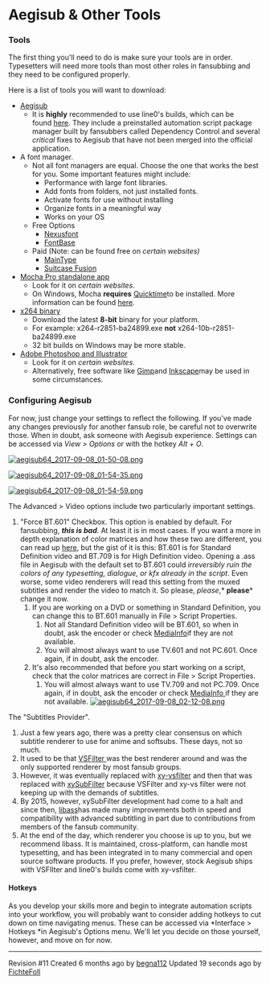 # Aegisub & Other Tools

### Tools

The first thing you'll need to do is make sure your tools are in order.
Typesetters will need more tools than most other roles in fansubbing and
they need to be configured properly. 

Here is a list of tools you will want to download:

  - [Aegisub](http://www.aegisub.org)
      - It is **highly** recommended to use line0's builds, which can be
        found [here](https://files.line0.eu/builds/Aegisub/). They
        include a preinstalled automation script package manager built
        by fansubbers called Dependency Control and several *critical*
        fixes to Aegisub that have not been merged into the official
        application.
  - A font manager. 
      - Not all font managers are equal. Choose the one that works the
        best for you. Some important features might include:
          - Performance with large font libraries.
          - Add fonts from folders, not just installed fonts.
          - Activate fonts for use without installing
          - Organize fonts in a meaningful way
          - Works on your OS
      - Free Options
          - [Nexusfont](http://www.xiles.net)
          - [FontBase](http://fontba.se)
      - Paid (Note: can be found free on *certain
            websites)*
          - [MainType](http://www.high-logic.com/font-manager/maintype.html)
          - [Suitcase
            Fusion](https://www.extensis.com/products/font-management/suitcase-fusion/)
  - [Mocha Pro standalone
    app](https://www.imagineersystems.com/products/mocha-pro/)
      - Look for it on *certain websites*.
      - On Windows, Mocha **requires**
        [Quicktime](https://support.apple.com/kb/DL837?locale=en_US)to
        be installed. More information can be found
        [here](http://www.imagineersystems.com/support/support-faq/#quicktime-on-windows).
  - [x264 binary](https://download.videolan.org/x264/binaries/)
      - Download the latest **8-bit** binary for your platform.
      - For example: x264-r2851-ba24899.exe
        **not** x264-10b-r2851-ba24899.exe
      - 32 bit builds on Windows may be more stable.
  - [Adobe Photoshop and
    Illustrator](http://www.adobe.com/creativecloud.html)
      - Look for it on *certain websites*.
      - Alternatively, free software like
        [Gimp](https://www.gimp.org)and
        [Inkscape](https://inkscape.org/en/)may be used in some
        circumstances.

### Configuring Aegisub

For now, just change your settings to reflect the following. If you've
made any changes previously for another fansub role, be careful not to
overwrite those. When in doubt, ask someone with Aegisub experience.
Settings can be accessed via *View \> Options* or with the hotkey *Alt +
O*.

[![aegisub64\_2017-09-08\_01-50-08.png](images/cnvimage100.png)](http://34.201.151.95/uploads/images/gallery/2017-09-Sep/aegisub64_2017-09-08_01-50-08.png)

[![aegisub64\_2017-09-08\_01-54-35.png](images/cnvimage101.png)](http://34.201.151.95/uploads/images/gallery/2017-09-Sep/aegisub64_2017-09-08_01-54-35.png)

[![aegisub64\_2017-09-08\_01-54-59.png](images/cnvimage102.png)](http://34.201.151.95/uploads/images/gallery/2017-09-Sep/aegisub64_2017-09-08_01-54-59.png)

The Advanced \> Video options include two particularly important
settings.

1.  "Force BT.601" Checkbox. This option is enabled by default. For
    fansubbing, ***this is bad***. At least it is in most cases. If you
    want a more in depth explanation of color matrices and how these two
    are different, you can read up
    [here](http://blog.maxofs2d.net/post/148346073513/bt601-vs-bt709),
    but the gist of it is this: BT.601 is for Standard Definition video
    and BT.709 is for High Definition video. Opening a .ass file in
    Aegisub with the default set to BT.601 could *irreversibly ruin the
    colors of any typesetting, dialogue, or kfx already in the script*.
    Even worse, some video renderers will read this setting from the
    muxed subtitles and render the video to match it. So
    please, *please*,* **please*** change it now. 
    1.  If you are working on a DVD or something in Standard Definition,
        you can change this to BT.601 manually in File \> Script
        Properties. 
        1.  Not all Standard Definition video will be BT.601, so when in
            doubt, ask the encoder or check
            [MediaInfo](https://mediaarea.net/en/MediaInfo)if they are
            not available.
        2.  You will almost always want to use TV.601 and not PC.601.
            Once again, if in doubt, ask the encoder.
    2.  It's also recommended that before you start working on a script,
        check that the color matrices are correct in File \> Script
        Properties. 
        1.  You will almost always want to use TV.709 and not PC.709.
            Once again, if in doubt, ask the encoder or
            check [MediaInfo ](https://mediaarea.net/en/MediaInfo)if
            they are not
    available.
    [![aegisub64\_2017-09-08\_02-12-08.png](images/cnvimage103.png)](http://34.201.151.95/uploads/images/gallery/2017-09-Sep/aegisub64_2017-09-08_02-12-08.png)

The "Subtitles Provider". 

1.  Just a few years ago, there was a pretty clear consensus on which
    subtitle renderer to use for anime and softsubs. These days, not so
    much.
2.  It used to be that
    [VSFilter ](https://sourceforge.net/projects/guliverkli/files/VSFilter/)was
    the best renderer around and was the only supported renderer by most
    fansub groups.
3.  However, it was eventually replaced
    with [xy-vsfilter](https://forum.doom9.org/showthread.php?t=168282) and
    then that was replaced
    with [xySubFilter](https://forum.doom9.org/showthread.php?t=168282)
    because VSFilter and xy-vs filter were not keeping up with the
    demands of subtitles.
4.  By 2015, however, xySubFilter development had come to a halt and
    since then, [libass](https://github.com/libass/libass)has made many
    improvements both in speed and compatibility with advanced
    subtitling in part due to contributions from members of the fansub
    community. 
5.  At the end of the day, which renderer you choose is up to you, but
    we recommend libass. It is maintained, cross-platform, can handle
    most typesetting, and has been integrated in to many commercial and
    open source software products. If you prefer, however, stock Aegisub
    ships with VSFIlter and line0's builds come with xy-vsfilter.

#### Hotkeys

As you develop your skills more and begin to integrate automation
scripts into your workflow, you will probably want to consider adding
hotkeys to cut down on time navigating menus. These can be accessed via
*Interface \> Hotkeys *in Aegisub's Options menu. We'll let you decide
on those yourself, however, and move on for now.

-----

Revision \#11
Created <span title="Fri, Sep 8, 2017 5:43 AM">6 months ago</span> by
[begna112](http://34.234.192.3/user/3)
Updated <span title="Fri, Mar 16, 2018 1:40 AM">19 seconds ago</span> by
[FichteFoll](http://34.234.192.3/user/10)

